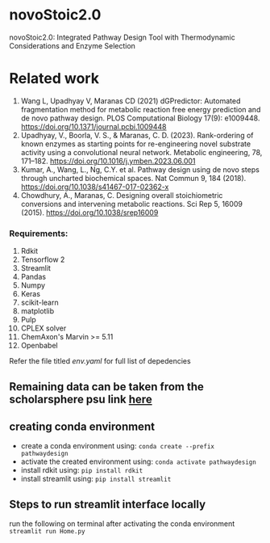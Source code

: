 # novoStoic2.0
novoStoic2.0: Integrated Pathway Design Tool with Thermodynamic Considerations and Enzyme Selection

# Related work
1. Wang L, Upadhyay V, Maranas CD (2021) dGPredictor: Automated fragmentation method for metabolic reaction free energy prediction and de novo pathway design. PLOS Computational Biology 17(9): e1009448. https://doi.org/10.1371/journal.pcbi.1009448
2. Upadhyay, V., Boorla, V. S., & Maranas, C. D. (2023). Rank-ordering of known enzymes as starting points for re-engineering novel substrate activity using a convolutional neural network. Metabolic engineering, 78, 171–182. https://doi.org/10.1016/j.ymben.2023.06.001
3. Kumar, A., Wang, L., Ng, C.Y. et al. Pathway design using de novo steps through uncharted biochemical spaces. Nat Commun 9, 184 (2018). https://doi.org/10.1038/s41467-017-02362-x
4. Chowdhury, A., Maranas, C. Designing overall stoichiometric conversions and intervening metabolic reactions. Sci Rep 5, 16009 (2015). https://doi.org/10.1038/srep16009

### Requirements: 

1. Rdkit
2. Tensorflow 2
3. Streamlit
4. Pandas
5. Numpy
6. Keras
7. scikit-learn
8. matplotlib
9. Pulp
10. CPLEX solver
11. ChemAxon's Marvin >= 5.11
12. Openbabel

Refer the file titled _env.yaml_ for full list of depedencies

## Remaining data can be taken from the scholarsphere psu link [here](https://doi.org/10.26207/fxd2-se27)

## creating conda environment
- create a conda environment using: `conda create --prefix pathwaydesign`
- activate the created environment using: `conda activate pathwaydesign`
- install rdkit using: `pip install rdkit` 
- install streamlit using: `pip install streamlit`

## Steps to run streamlit interface locally

run the following on terminal after activating the conda environment `streamlit run Home.py`
